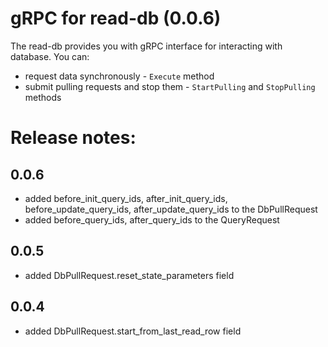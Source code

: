 # gRPC for read-db (0.0.6)

The read-db provides you with gRPC interface for interacting with database.
You can:

+ request data synchronously - `Execute` method
+ submit pulling requests and stop them - `StartPulling` and `StopPulling` methods

# Release notes:

## 0.0.6
+ added before_init_query_ids, after_init_query_ids, before_update_query_ids, after_update_query_ids to the DbPullRequest
+ added before_query_ids, after_query_ids to the QueryRequest

## 0.0.5
+ added DbPullRequest.reset_state_parameters field

## 0.0.4
+ added DbPullRequest.start_from_last_read_row field